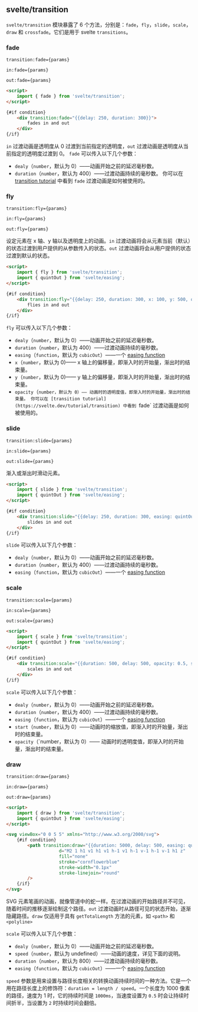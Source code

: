 ## svelte/transition

`svelte/transition` 模块暴露了 6 个方法，分别是：`fade`，`fly`，`slide`，`scale`，`draw` 和 `crossfade`。它们是用于 svelte `transitions`。

### fade
```
transition:fade={params}
```
```
in:fade={params}
```
```
out:fade={params}
```


```html
<script>
	import { fade } from 'svelte/transition';
</script>

{#if condition}
	<div transition:fade="{{delay: 250, duration: 300}}">
		fades in and out
	</div>
{/if}
```
`in` 过渡动画是透明度从 0 过渡到当前指定的透明度，`out` 过渡动画是透明度从当前指定的透明度过渡到 0。
`fade` 可以传入以下几个参数：
- `dealy`（`number`，默认为 0）——动画开始之前的延迟毫秒数。
- `duration`（`number`，默认为 400）——过渡动画持续的毫秒数。
你可以在 [transition tutorial](https://svelte.dev/tutorial/transition) 中看到 `fade` 过渡动画是如何被使用的。

### fly
```
transition:fly={params}
```
```
in:fly={params}
```
```
out:fly={params}
```
设定元素在 x 轴、y 轴以及透明度上的动画。`in` 过渡动画将会从元素当前（默认）的状态过渡到用户提供的从参数传入的状态。`out` 过渡动画将会从用户提供的状态过渡到默认的状态。
```html
<script>
	import { fly } from 'svelte/transition';
	import { quintOut } from 'svelte/easing';
</script>

{#if condition}
	<div transition:fly="{{delay: 250, duration: 300, x: 100, y: 500, opacity: 0.5, easing: quintOut}}">
		flies in and out
	</div>
{/if}
```
`fly` 可以传入以下几个参数：
- `dealy`（`number`，默认为 0）——动画开始之前的延迟毫秒数。
- `duration`（`number`，默认为 400）——过渡动画持续的毫秒数。
- `easing`（`function`，默认为 `cubicOut`）——一个 [easing function](https://svelte.dev/docs#svelte_easing)
- `x`（`number`，默认为 0)—— x 轴上的偏移量，即渐入时的开始量，渐出时的结束量。
- `y`（`number`，默认为 0)—— y 轴上的偏移量，即渐入时的开始量，渐出时的结束量。
- `opacity`（`number，默认为 0）—— 动画时的透明度值，即渐入时的开始量，渐出时的结束量。
你可以在 [transition tutorial](https://svelte.dev/tutorial/transition) 中看到 `fade` 过渡动画是如何被使用的。

### slide
```
transition:slide={params}
```
```
in:slide={params}
```
```
out:slide={params}
```
渐入或渐出时滑动元素。
```html
<script>
	import { slide } from 'svelte/transition';
	import { quintOut } from 'svelte/easing';
</script>

{#if condition}
	<div transition:slide="{{delay: 250, duration: 300, easing: quintOut }}">
		slides in and out
	</div>
{/if}
```
`slide` 可以传入以下几个参数：
- `dealy`（`number`，默认为 0）——动画开始之前的延迟毫秒数。
- `duration`（`number`，默认为 400）——过渡动画持续的毫秒数。
- `easing`（`function`，默认为 `cubicOut`）——一个 [easing function](https://svelte.dev/docs#svelte_easing)

### scale
```
transition:scale={params}
```
```
in:scale={params}
```
```
out:scale={params}
```

```html
<script>
	import { scale } from 'svelte/transition';
	import { quintOut } from 'svelte/easing';
</script>

{#if condition}
	<div transition:scale="{{duration: 500, delay: 500, opacity: 0.5, start: 0.5, easing: quintOut}}">
		scales in and out
	</div>
{/if}
```

`scale` 可以传入以下几个参数：
- `dealy`（`number`，默认为 0）——动画开始之前的延迟毫秒数。
- `duration`（`number`，默认为 400）——过渡动画持续的毫秒数。
- `easing`（`function`，默认为 `cubicOut`）——一个 [easing function](https://svelte.dev/docs#svelte_easing)
- `start`（`number`，默认为 0）——动画时的缩放值，即渐入时的开始量，渐出时的结束量。
- `opacity`（`number，默认为 0）—— 动画时的透明度值，即渐入时的开始量，渐出时的结束量。

### draw
```
transition:draw={params}
```
```
in:draw={params}
```
```
out:draw={params}
```

```html
<script>
	import { draw } from 'svelte/transition';
	import { quintOut } from 'svelte/easing';
</script>

<svg viewBox="0 0 5 5" xmlns="http://www.w3.org/2000/svg">
	{#if condition}
		<path transition:draw="{{duration: 5000, delay: 500, easing: quintOut}}"
					d="M2 1 h1 v1 h1 v1 h-1 v1 h-1 v-1 h-1 v-1 h1 z"
					fill="none"
					stroke="cornflowerblue"
					stroke-width="0.1px"
					stroke-linejoin="round"
		/>
	{/if}
</svg>
```
SVG 元素笔画的动画，就像管道中的蛇一样。在过渡动画的开始路径并不可见，随着时间的推移逐渐绘制这个路径。`out` 过渡动画时从路径可见的状态开始，逐渐隐藏路径。`draw` 仅适用于具有 `getTotalLength` 方法的元素，如 `<path>` 和` <polyline>`

`scale` 可以传入以下几个参数：
- `dealy`（`number`，默认为 0）——动画开始之前的延迟毫秒数。
- `speed`（`number`，默认为 undefined）——动画的速度，详见下面的说明。
- `duration`（`number`，默认为 800）——过渡动画持续的毫秒数。
- `easing`（`function`，默认为 `cubicOut`）——一个 [easing function](https://svelte.dev/docs#svelte_easing)

`speed` 参数是用来设置与路径长度相关的转换动画持续时间的一种方法。它是一个用在路径长度上的修饰符：`duration = length / speed`。一个长度为 1000 像素的路径，速度为 1 时，它的持续时间是 `1000ms`，当速度设置为 `0.5` 时会让持续时间折半，当设置为 `2` 时持续时间会翻倍。